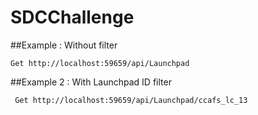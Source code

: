 # SDCChallenge

##Example : Without filter

```http
Get http://localhost:59659/api/Launchpad
```
##Example 2 : With Launchpad ID filter

```http
 Get http://localhost:59659/api/Launchpad/ccafs_lc_13
 ```
